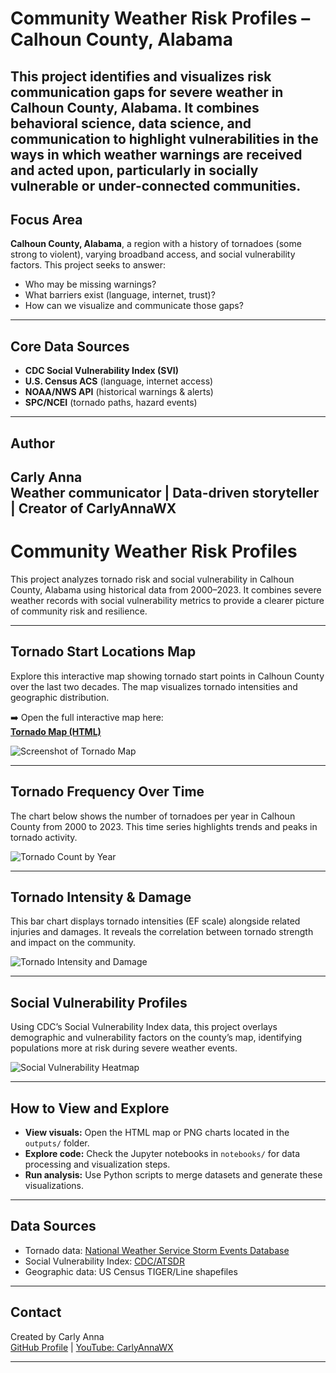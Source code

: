 # Community Weather Risk Profiles – Calhoun County, Alabama

This project identifies and visualizes risk communication gaps for severe weather in Calhoun County, Alabama. It combines behavioral science, data science, and communication to highlight vulnerabilities in the ways in which weather warnings are received and acted upon, particularly in socially vulnerable or under-connected communities. 
---

## Focus Area

**Calhoun County, Alabama**, a region with a history of tornadoes (some strong to violent), varying broadband access, and social vulnerability factors. This project seeks to answer:

- Who may be missing warnings?
- What barriers exist (language, internet, trust)?
- How can we visualize and communicate those gaps?

---

## Core Data Sources

- **CDC Social Vulnerability Index (SVI)**  
- **U.S. Census ACS** (language, internet access)  
- **NOAA/NWS API** (historical warnings & alerts)  
- **SPC/NCEI** (tornado paths, hazard events)

---

## Author

**Carly Anna**  
Weather communicator | Data-driven storyteller | Creator of CarlyAnnaWX
---


# Community Weather Risk Profiles

This project analyzes tornado risk and social vulnerability in Calhoun County, Alabama using historical data from 2000–2023. It combines severe weather records with social vulnerability metrics to provide a clearer picture of community risk and resilience.

---

## Tornado Start Locations Map

Explore this interactive map showing tornado start points in Calhoun County over the last two decades. The map visualizes tornado intensities and geographic distribution.

➡️ Open the full interactive map here:  
[**Tornado Map (HTML)**](outputs/tornado_map.html)

![Screenshot of Tornado Map](outputs/tornado_map_screenshot.png)

---

## Tornado Frequency Over Time

The chart below shows the number of tornadoes per year in Calhoun County from 2000 to 2023. This time series highlights trends and peaks in tornado activity.

![Tornado Count by Year](outputs/tornado_count_by_year.png)

---

## Tornado Intensity & Damage

This bar chart displays tornado intensities (EF scale) alongside related injuries and damages. It reveals the correlation between tornado strength and impact on the community.

![Tornado Intensity and Damage](outputs/tornado_intensity_damage.png)

---

## Social Vulnerability Profiles

Using CDC’s Social Vulnerability Index data, this project overlays demographic and vulnerability factors on the county’s map, identifying populations more at risk during severe weather events.

![Social Vulnerability Heatmap](outputs/svi_heatmap.png)

---

## How to View and Explore

- **View visuals:** Open the HTML map or PNG charts located in the `outputs/` folder.
- **Explore code:** Check the Jupyter notebooks in `notebooks/` for data processing and visualization steps.
- **Run analysis:** Use Python scripts to merge datasets and generate these visualizations.

---

## Data Sources

- Tornado data: [National Weather Service Storm Events Database](https://www.ncdc.noaa.gov/stormevents/)
- Social Vulnerability Index: [CDC/ATSDR](https://www.atsdr.cdc.gov/placeandhealth/svi/index.html)
- Geographic data: US Census TIGER/Line shapefiles

---

## Contact

Created by Carly Anna  
[GitHub Profile](https://github.com/Carly-Anna) | [YouTube: CarlyAnnaWX](https://www.youtube.com/@CarlyAnnaWX)

---

